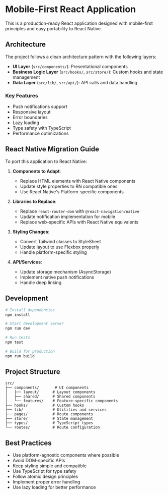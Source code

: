 # Mobile-First React Application

This is a production-ready React application designed with mobile-first principles and easy portability to React Native.

## Architecture

The project follows a clean architecture pattern with the following layers:

- **UI Layer** (`src/components/`): Presentational components
- **Business Logic Layer** (`src/hooks/`, `src/store/`): Custom hooks and state management
- **Data Layer** (`src/lib/`, `src/api/`): API calls and data handling

### Key Features

- Push notifications support
- Responsive layout
- Error boundaries
- Lazy loading
- Type safety with TypeScript
- Performance optimizations

## React Native Migration Guide

To port this application to React Native:

1. **Components to Adapt**:
   - Replace HTML elements with React Native components
   - Update style properties to RN compatible ones
   - Use React Native's Platform-specific components

2. **Libraries to Replace**:
   - Replace `react-router-dom` with `@react-navigation/native`
   - Update notification implementation for mobile
   - Replace web-specific APIs with React Native equivalents

3. **Styling Changes**:
   - Convert Tailwind classes to StyleSheet
   - Update layout to use Flexbox properly
   - Handle platform-specific styling

4. **API/Services**:
   - Update storage mechanism (AsyncStorage)
   - Implement native push notifications
   - Handle deep linking

## Development

```bash
# Install dependencies
npm install

# Start development server
npm run dev

# Run tests
npm test

# Build for production
npm run build
```

## Project Structure

```
src/
├── components/       # UI components
│   ├── layout/      # Layout components
│   ├── shared/      # Shared components
│   └── features/    # Feature-specific components
├── hooks/           # Custom hooks
├── lib/             # Utilities and services
├── pages/           # Route components
├── store/           # State management
├── types/           # TypeScript types
└── routes/          # Route configuration
```

## Best Practices

- Use platform-agnostic components where possible
- Avoid DOM-specific APIs
- Keep styling simple and compatible
- Use TypeScript for type safety
- Follow atomic design principles
- Implement proper error handling
- Use lazy loading for better performance